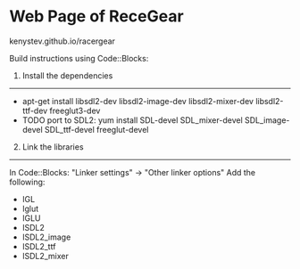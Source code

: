 Web Page of ReceGear
=============
kenystev.github.io/racergear

Build instructions using Code::Blocks:

1. Install the dependencies
---------------------------
* apt-get install libsdl2-dev libsdl2-image-dev libsdl2-mixer-dev libsdl2-ttf-dev freeglut3-dev
* TODO port to SDL2: yum install SDL-devel SDL_mixer-devel SDL_image-devel SDL_ttf-devel freeglut-devel 

2. Link the libraries
---------------------
In Code::Blocks: "Linker settings" -> "Other linker options"
Add the following:
*   lGL
*   lglut
*   lGLU
*   lSDL2
*   lSDL2_image
*   lSDL2_ttf
*   lSDL2_mixer
